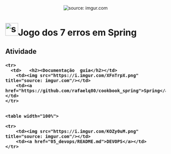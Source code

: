<div align="center">
    <img src="https://i.imgur.com/w8tTOuT.png" title="source: imgur.com" /> 
</div>
<h1><img src="https://i.imgur.com/JSfXyzm.png" title="source: imgur.com" width="40px"/>Jogo dos 7 erros em Spring</h1>

<h2>Atividade</h2>

<h3><conserte a aplicação e indique os 7 erros presente</h3>

<table width="100%">

    <tr>
	  <td>   <h2><Documentação  guia</h2></td>
        <td><img src="https://i.imgur.com/XFnTrpX.png" title="source: imgur.com"/></td>
        <td><a href="https://github.com/rafaelq80/cookbook_spring">Spring</a></td>
    </tr>
  
</table>
	
	
	<table width="100%">
	
    <tr>
        <td><img src="https://i.imgur.com/KOZy0uM.png" title="source: imgur.com"/></td>
        <td><a href="05_devops/README.md">DEVOPS</a></td>
    </tr>
</table>

